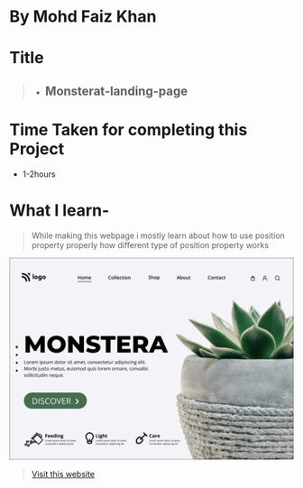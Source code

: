 # By Mohd Faiz Khan

# Title
  > - ## Monsterat-landing-page

# Time Taken for completing this Project
  - 1-2hours
 
# What I learn- 
 
 > While making this webpage i mostly learn about how to use position property properly how different type of position property works 
 
 
 
 
  ![Website-demo-pic](https://raw.githubusercontent.com/mfaizk/monstera-landing-page-6/master/6.png)



> [Visit this website](monsterrat-landing-page.netlify.app)
